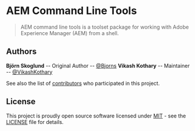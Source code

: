 # AEM Command Line Tools
> AEM command line tools is a toolset package for working with Adobe Experience Manager (AEM) from a shell.

## Authors
<!-- Thoses who have written code -->
**Björn Skoglund** -- Original Author -- [@Bjorns](https://github.com/bjorns)
**Vikash Kothary** -- Maintainer -- [@VikashKothary](https://github.com/VikashKothary)

See also the list of [contributors](https://github.com/vikash-kothary/aem-cmd/contributors) who participated in this project.

## License
This project is proudly open source software licensed under [MIT](LICENSE) - see the [LICENSE](LICENSE) file for details.
